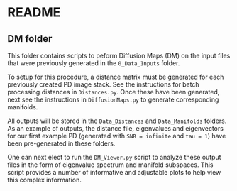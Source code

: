 # README
## DM folder

This folder contains scripts to peform Diffusion Maps (DM) on the input files that were previously generated in the `0_Data_Inputs` folder. 

To setup for this procedure, a distance matrix must be generated for each previously created PD image stack. See the instructions for batch processing distances in `Distances.py`. Once these have been generated, next see the instructions in `DiffusionMaps.py` to generate corresponding manifolds.

All outputs will be stored in the `Data_Distances` and `Data_Manifolds` folders. As an example of outputs, the distance file, eigenvalues and eigenvectors for our first example PD (generated with `SNR = infinite` and `tau = 1`) have been pre-generated in these folders.

One can next elect to run the `DM_Viewer.py` script to analyze these output files in the form of eigenvalue spectrum and manifold subspaces. This script provides a number of informative and adjustable plots to help view this complex information.
